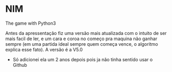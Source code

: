 # NIM
 The game with Python3

Antes da apressentação fiz uma versão mais atualizada com o intuito de ser mais facil de ler, e um cara e coroa no começo pra maquina não ganhar sempre (em uma partida ideal sempre quem começa vence, o algoritmo explica esse fato). A versão é a V5.0

- Só adicionei ela um 2 anos depois pois ja não tinha sentido usar o Github
